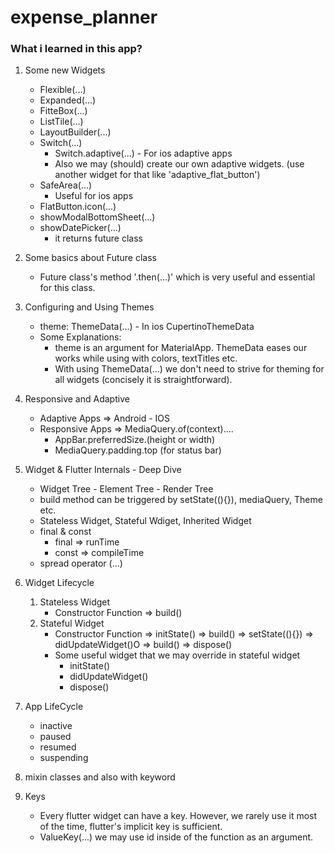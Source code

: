 # expense_planner  
### What i learned in this app?

1. Some new Widgets  
   * Flexible(...)
   * Expanded(...)
   * FitteBox(...)
   * ListTile(...)
   * LayoutBuilder(...)
   * Switch(...)
      * Switch.adaptive(...) - For ios adaptive apps
      * Also we may (should) create our own adaptive widgets. (use another widget for that like 'adaptive_flat_button')  
   * SafeArea(...)
      * Useful for ios apps
   * FlatButton.icon(...)
   * showModalBottomSheet(...)
   * showDatePicker(...)
      * it returns future class
2. Some basics about Future class 
    * Future class's method '.then(...)' which is very useful and essential for this class.

3. Configuring and Using Themes  
    * theme: ThemeData(...) - In ios CupertinoThemeData
    * Some Explanations:
      * theme is an argument for MaterialApp. ThemeData eases our works while using with colors, textTitles etc.
      * With using ThemeData(...) we don't need to strive for theming for all widgets (concisely it is straightforward).
4. Responsive and Adaptive
    * Adaptive Apps => Android - IOS
    * Responsive Apps => MediaQuery.of(context)....
      * AppBar.preferredSize.(height or width)
      * MediaQuery.padding.top (for status bar)
5. Widget & Flutter Internals - Deep Dive
    * Widget Tree - Element Tree - Render Tree
    * build method can be triggered by setState((){}), mediaQuery, Theme etc.
    * Stateless Widget, Stateful Wdiget, Inherited Widget
    * final & const
      * final => runTime
      * const => compileTime
    * spread operator (...)
6. Widget Lifecycle
    1. Stateless Widget 
        * Constructor Function => build()
    2. Stateful Widget
        * Constructor Function => initState() => build() => setState((){}) => didUpdateWidget()O => build() => dispose()
        * Some useful widget that we may override in stateful widget
          * initState()
          * didUpdateWidget()
          * dispose()
7. App LifeCycle
    * inactive
    * paused
    * resumed
    * suspending
8. mixin classes and also with keyword
9. Keys
    * Every flutter widget can have a key. However, we rarely use it most of the time, flutter's implicit key is sufficient.
    * ValueKey(...) we may use id inside of the function as an argument.
